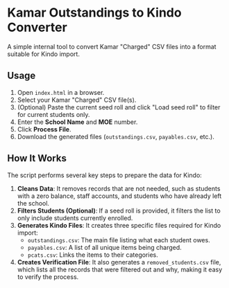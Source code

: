 # Kamar Outstandings to Kindo Converter

A simple internal tool to convert Kamar "Charged" CSV files into a format suitable for Kindo import.

## Usage

1.  Open `index.html` in a browser.
2.  Select your Kamar "Charged" CSV file(s).
3.  (Optional) Paste the current seed roll and click "Load seed roll" to filter for current students only.
4.  Enter the **School Name** and **MOE** number.
5.  Click **Process File**.
6.  Download the generated files (`outstandings.csv`, `payables.csv`, etc.).

## How It Works

The script performs several key steps to prepare the data for Kindo:

1.  **Cleans Data**: It removes records that are not needed, such as students with a zero balance, staff accounts, and students who have already left the school.
2.  **Filters Students (Optional)**: If a seed roll is provided, it filters the list to only include students currently enrolled.
3.  **Generates Kindo Files**: It creates three specific files required for Kindo import:
    *   `outstandings.csv`: The main file listing what each student owes.
    *   `payables.csv`: A list of all unique items being charged.
    *   `pcats.csv`: Links the items to their categories.
4.  **Creates Verification File**: It also generates a `removed_students.csv` file, which lists all the records that were filtered out and why, making it easy to verify the process.

